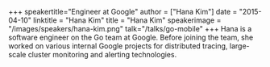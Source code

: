 +++
speakertitle="Engineer at Google"
author = ["Hana Kim"]
date = "2015-04-10"
linktitle = "Hana Kim"
title = "Hana Kim"
speakerimage = "/images/speakers/hana-kim.png"
talk="/talks/go-mobile"
+++
Hana is a software engineer on the Go team at Google. Before joining the team, she worked on various internal Google projects for distributed tracing, large-scale cluster monitoring and alerting technologies.
